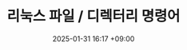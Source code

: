 ---
layout: post
title: 리눅스 파일 / 디렉터리 명령어
date: 2025-01-31 16:17 +09:00
categories: [Linux]
tags: [linux]     # TAG names should always be lowercase
---